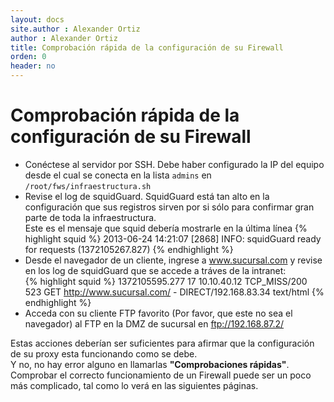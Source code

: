 ```yaml
---
layout: docs
site.author : Alexander Ortiz
author : Alexander Ortiz
title: Comprobación rápida de la configuración de su Firewall 
orden: 0
header: no
---
```

# Comprobación rápida de la configuración de su Firewall

* Conéctese al servidor por SSH. Debe haber configurado la IP del equipo desde el cual se conecta en la lista `admins` en `/root/fws/infraestructura.sh`
* Revise el log de squidGuard. SquidGuard está tan alto en la configuración que sus registros sirven por si sólo para confirmar gran parte de toda la infraestructura.  
Este es el mensaje que squid debería mostrarle en la última línea
{% highlight squid %}
2013-06-24 14:21:07 [2868] INFO: squidGuard ready for requests (1372105267.827)
{% endhighlight %}
* Desde el navegador de un cliente, ingrese a www.sucursal.com y revise en los log de squidGuard que se accede a tráves de la intranet:  
{% highlight squid %}
1372105595.277     17 10.10.40.12 TCP_MISS/200 523 GET http://www.sucursal.com/ - DIRECT/192.168.83.34 text/html
{% endhighlight %}
* Acceda con su cliente FTP favorito (Por favor, que este no sea el navegador) al FTP en la DMZ de sucursal en ftp://192.168.87.2/

Estas acciones deberían ser suficientes para afirmar que la configuración de su proxy esta funcionando como se debe.  
Y no, no hay error alguno en llamarlas **"Comprobaciones rápidas"**. Comprobar el correcto funcionamiento de un Firewall puede ser un poco más complicado, tal como lo verá en las siguientes páginas.
